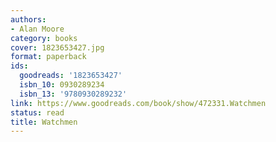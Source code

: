 ```yaml
---
authors:
- Alan Moore
category: books
cover: 1823653427.jpg
format: paperback
ids:
  goodreads: '1823653427'
  isbn_10: 0930289234
  isbn_13: '9780930289232'
link: https://www.goodreads.com/book/show/472331.Watchmen
status: read
title: Watchmen
---
```

